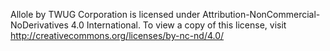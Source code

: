 Allole by TWUG Corporation is licensed under
Attribution-NonCommercial-NoDerivatives 4.0 International. 
To view a copy of this license,
visit http://creativecommons.org/licenses/by-nc-nd/4.0/

